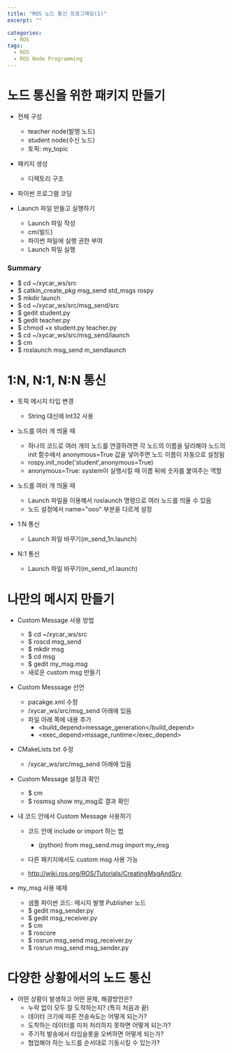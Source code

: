 ```yaml
---
title: "ROS 노드 통신 프로그래밍(1)"
excerpt: ""

categories:
  - ROS
tags:
  - ROS
  - ROS Node Programming
---
```

# 노드 통신을 위한 패키지 만들기
- 전체 구성
  - teacher node(발행 노드)
  - student node(수신 노드)
  - 토픽: my_topic

- 패키지 생성
  - 디렉토리 구조
  
- 파이썬 프로그램 코딩

- Launch 파일 만들고 실행하기
  - Launch 파일 작성
  - cm(빌드)
  - 파이썬 파일에 실행 권한 부여
  - Launch 파일 실행

### Summary
- $ cd ~/xycar_ws/src
- $ catkin_create_pkg msg_send std_msgs rospy
- $ mkdir launch
- $ cd ~/xycar_ws/src/msg_send/src
- $ gedit student.py
- $ gedit teacher.py
- $ chmod +x student.py teacher.py
- $ cd ~/xycar_ws/src/msg_send/launch
- $ cm
- $ roslaunch msg_send m_sendlaunch


# 1:N, N:1, N:N 통신
- 토픽 메시지 타입 변경
  - String 대신에 Int32 사용

- 노드를 여러 개 띄울 때
  - 하나의 코드로 여러 개의 노드를 연결하려면 각 노드의 이름을 달리해야 노드의 init 함수에서 anonymous=True 값을 넣어주면 노드 이름이 자동으로 설정됨
  - rospy.init_node('student',anonymous=True)
  - anonymous=True: system이 실행시킬 때 이름 뒤에 숫자를 붙여주는 역할

- 노드를 여러 개 띄울 때
  - Launch 파일을 이용해서 roslaunch 명령으로 여러 노드를 띄울 수 있음
  - 노드 설정에서 name="ooo" 부분을 다르게 설정
  
- 1:N 통신
  - Launch 파일 바꾸기(m_send_1n.launch)

- N:1 통신
  - Launch 파일 바꾸기(m_send_n1.launch)
  
# 나만의 메시지 만들기
- Custom Message 사용 방법
  - $ cd ~/xycar_ws/src
  - $ roscd msg_send
  - $ mkdir msg
  - $ cd msg
  - $ gedit my_msg.msg
  - 새로운 custom msg 만들기
  
- Custom Messsage 선언
  - pacakge.xml 수정
  - /xycar_ws/src/msg_send 아래에 있음
  - 파일 아래 쪽에 내용 추가
    - <build_depend>message_generation</build_depend>
    - <exec_depend>mssage_runtime</exec_depend>
  
- CMakeLists.txt 수정
  - /xycar_ws/src/msg_send 아래에 있음
  
- Custom Message 설정과 확인
  - $ cm
  - $ rosmsg show my_msg로 결과 확인
  
- 내 코드 안에서 Custom Message 사용하기
  - 코드 안에 include or import 하는 법
    - (python) from msg_send.msg import my_msg
  
  - 다른 패키지에서도 custom msg 사용 가능
  - http://wiki.ros.org/ROS/Tutorials/CreatingMsgAndSrv
  
- my_msg 사용 예제
  - 샘플 파이썬 코드: 메시지 발행 Publisher 노드
  - $ gedit msg_sender.py
  - $ gedit msg_receiver.py
  - $ cm
  - $ roscore
  - $ rosrun msg_send msg_receiver.py
  - $ rosrun msg_send msg_sender.py

# 다양한 상황에서의 노드 통신
- 어떤 상황이 발생하고 어떤 문제, 해결방안은?
  - 누락 없이 모두 잘 도착하는지? (특히 처음과 끝)
  - 데이터 크기에 따른 전송속도는 어떻게 되는가?
  - 도착하는 데이터를 미처 처리하지 못하면 어떻게 되는가?
  - 주기적 발송에서 타임슬롯을 오버하면 어떻게 되는가?
  - 협업해야 하는 노드를 순서대로 기동시킬 수 있는가?